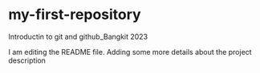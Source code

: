 # my-first-repository
Introductin to git and github_Bangkit 2023

I am editing the README file. Adding some more details about the project description
